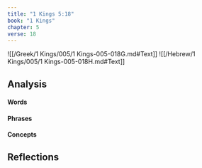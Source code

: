 ```yaml
---
title: "1 Kings 5:18"
book: "1 Kings"
chapter: 5
verse: 18
---
```

![[/Greek/1 Kings/005/1 Kings-005-018G.md#Text]]
![[/Hebrew/1 Kings/005/1 Kings-005-018H.md#Text]]

## Analysis

#### Words

#### Phrases

#### Concepts

## Reflections
